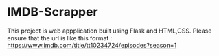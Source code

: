 # IMDB-Scrapper

This project is web appplication built using Flask and HTML,CSS.
Please ensure that the url is like this format : https://www.imdb.com/title/tt10234724/episodes?season=1
